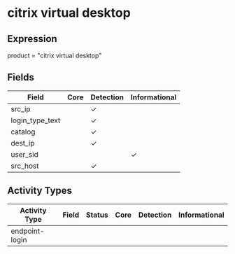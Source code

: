 citrix virtual desktop
======================

Expression
----------

product = "citrix virtual desktop"

Fields
------

| Field           | Core | Detection | Informational |
| --------------- | ---- | --------- | ------------- |
| src_ip          |      | &#10003;  |               |
| login_type_text |      | &#10003;  |               |
| catalog         |      | &#10003;  |               |
| dest_ip         |      | &#10003;  |               |
| user_sid        |      |           | &#10003;      |
| src_host        |      | &#10003;  |               |

Activity Types
--------------

| Activity Type  | Field | Status | Core | Detection | Informational |
| -------------- | ----- | ------ | ---- | --------- | ------------- |
| endpoint-login |       |        |      |           |               |

